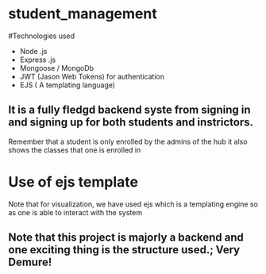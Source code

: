 # student_management

#Technologies used

-   Node .js
-   Express .js
-   Mongoose / MongoDb
-   JWT (Jason Web Tokens) for authentication
-   EJS ( A templating language)

## It is a fully fledgd backend syste from signing in and signing up for both students and instrictors.

Remember that a student is only enrolled by the admins of the hub
it also shows the classes that one is enrolled in

# Use of ejs template

Note that for visualization, we have used ejs which is a templating engine so as one is able to interact with the system

## Note that this project is majorly a backend and one exciting thing is the structure used.; Very Demure!
